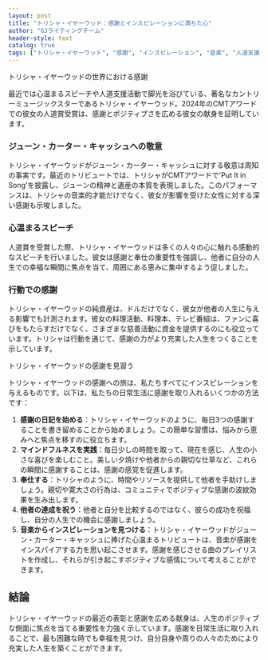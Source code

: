 ```yaml
---
layout: post
title: "トリシャ・イヤーウッド：感謝とインスピレーションに満ちた心"
author: "GJライティングチーム"
header-style: text
catalog: true
tags: ["トリシャ・イヤーウッド", "感謝", "インスピレーション", "音楽", "人道支援活動"]
---
```


トリシャ・イヤーウッドの世界における感謝

最近では心温まるスピーチや人道支援活動で脚光を浴びている、著名なカントリーミュージックスターであるトリシャ・イヤーウッド。2024年のCMTアワードでの彼女の人道賞受賞は、感謝とポジティブさを広める彼女の献身を証明しています。

### ジューン・カーター・キャッシュへの敬意
トリシャ・イヤーウッドがジューン・カーター・キャッシュに対する敬意は周知の事実です。最近のトリビュートでは、トリシャがCMTアワードで'Put It in Song'を披露し、ジューンの精神と遺産の本質を表現しました。このパフォーマンスは、トリシャの音楽的才能だけでなく、彼女が影響を受けた女性に対する深い感謝も示唆しました。

### 心温まるスピーチ
人道賞を受賞した際、トリシャ・イヤーウッドは多くの人々の心に触れる感動的なスピーチを行いました。彼女は感謝と奉仕の重要性を強調し、他者に自分の人生での幸福な瞬間に焦点を当て、周囲にある恵みに集中するよう促しました。

### 行動での感謝
トリシャ・イヤーウッドの純資産は、ドルだけでなく、彼女が他者の人生に与える影響でも計測されます。彼女の料理活動、料理本、テレビ番組は、ファンに喜びをもたらすだけでなく、さまざまな慈善活動に資金を提供するのにも役立っています。トリシャは行動を通じて、感謝の力がより充実した人生をつくることを示しています。

トリシャ・イヤーウッドの感謝を見習う

トリシャ・イヤーウッドの感謝への旅は、私たちすべてにインスピレーションを与えるものです。以下は、私たちの日常生活に感謝を取り入れるいくつかの方法です：
1. **感謝の日記を始める**：トリシャ・イヤーウッドのように、毎日3つの感謝することを書き留めることから始めましょう。この簡単な習慣は、悩みから恵みへと焦点を移すのに役立ちます。
2. **マインドフルネスを実践**：毎日少しの時間を取って、現在を感じ、人生の小さな喜びを楽しむこと。美しい夕焼けや他者からの親切な仕草など、これらの瞬間に感謝することは、感謝の感覚を促進します。
3. **奉仕する**：トリシャのように、時間やリソースを提供して他者を手助けしましょう。親切や寛大さの行為は、コミュニティでポジティブな感謝の波紋効果を生み出します。
4. **他者の達成を祝う**：他者と自分を比較するのではなく、彼らの成功を祝福し、自分の人生での機会に感謝しましょう。
5. **音楽からインスピレーションを見つける**：トリシャ・イヤーウッドがジューン・カーター・キャッシュに捧げた心温まるトリビュートは、音楽が感謝をインスパイアする力を思い起こさせます。感謝を感じさせる曲のプレイリストを作成し、それらが引き起こすポジティブな感情について考えることができます。

結論
------------
トリシャ・イヤーウッドの最近の表彰と感謝を広める献身は、人生のポジティブな側面に焦点を当てる重要性を力強く示しています。感謝を日常生活に取り入れることで、最も困難な時でも幸福を見つけ、自分自身や周りの人々のためにより充実した人生を築くことができます。